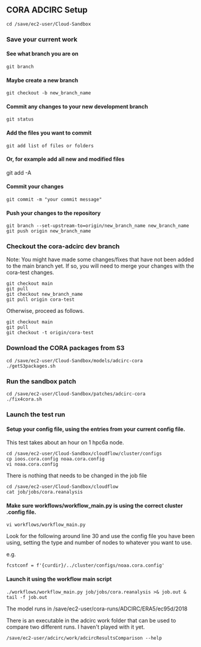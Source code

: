 ## CORA ADCIRC Setup

```
cd /save/ec2-user/Cloud-Sandbox
```

### Save your current work
#### See what branch you are on
```
git branch
```

#### Maybe create a new branch
```
git checkout -b new_branch_name
```

#### Commit any changes to your new development branch
```
git status
```

#### Add the files you want to commit

```
git add list of files or folders
```

#### Or, for example add all new and modified files
git add -A

#### Commit your changes
```
git commit -m "your commit message"
```

#### Push your changes to the repository
```
git branch --set-upstream-to=origin/new_branch_name new_branch_name
git push origin new_branch_name
```

### Checkout the cora-adcirc dev branch

Note: You might have made some changes/fixes that have not been added to
the main branch yet. If so, you will need to merge your changes with the cora-test
changes.

```
git checkout main
git pull
git checkout new_branch_name
git pull origin cora-test
```

Otherwise, proceed as follows.

```
git checkout main
git pull
git checkout -t origin/cora-test
```

[ git branch --set-upstream-to=origin/cora-test cora-test]: #

### Download the CORA packages from S3
```
cd /save/ec2-user/Cloud-Sandbox/models/adcirc-cora
./getS3packages.sh
```

### Run the sandbox patch
```
cd /save/ec2-user/Cloud-Sandbox/patches/adcirc-cora
./fix4cora.sh
```

### Launch the test run

#### Setup your config file, using the entries from your current config file.
This test takes about an hour on 1 hpc6a node.
```
cd /save/ec2-user/Cloud-Sandbox/cloudflow/cluster/configs
cp ioos.cora.config noaa.cora.config
vi noaa.cora.config
```

There is nothing that needs to be changed in the job file
```
cd /save/ec2-user/Cloud-Sandbox/cloudflow
cat job/jobs/cora.reanalysis 
```

#### Make sure workflows/workflow_main.py is using the correct cluster .config file.
```
vi workflows/workflow_main.py
```

Look for the following around line 30 and use the config file you have been using, 
setting the type and number of nodes to whatever you want to use.

e.g.
```
fcstconf = f'{curdir}/../cluster/configs/noaa.cora.config'
```

#### Launch it using the workflow main script
```
./workflows/workflow_main.py job/jobs/cora.reanalysis >& job.out &
tail -f job.out
```

The model runs in /save/ec2-user/cora-runs/ADCIRC/ERA5/ec95d/2018

There is an executable in the adcirc work folder that can be used to compare two different runs.
I haven't played with it yet.
```
/save/ec2-user/adcirc/work/adcircResultsComparison --help
```

